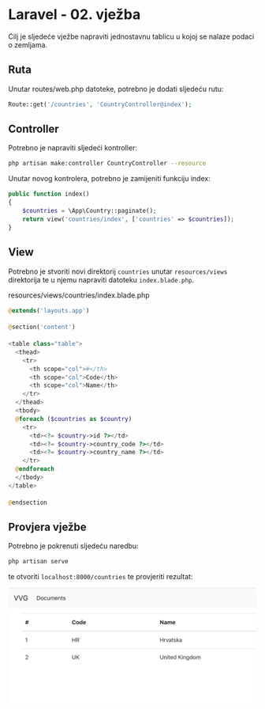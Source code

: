 # Laravel - 02. vježba

Cilj je sljedeće vježbe napraviti jednostavnu tablicu u kojoj se nalaze podaci o zemljama.

## Ruta

Unutar routes/web.php datoteke, potrebno je dodati sljedeću rutu:

```php
Route::get('/countries', 'CountryController@index');
```

## Controller

Potrebno je napraviti sljedeći kontroller:

```bash
php artisan make:controller CountryController --resource
```

Unutar novog kontrolera, potrebno je zamijeniti funkciju index:

```php
public function index()
{
    $countries = \App\Country::paginate();
    return view('countries/index', ['countries' => $countries]);
}
```

## View
Potrebno je stvoriti novi direktorij `countries` unutar `resources/views` direktorija te u njemu napraviti datoteku `index.blade.php`.

resources/views/countries/index.blade.php
```php
@extends('layouts.app')

@section('content')

<table class="table">
  <thead>
    <tr>
      <th scope="col">#</th>
      <th scope="col">Code</th>
      <th scope="col">Name</th>
    </tr>
  </thead>
  <tbody>
  @foreach ($countries as $country)
    <tr>
      <td><?= $country->id ?></td>
      <td><?= $country->country_code ?></td>
      <td><?= $country->country_name ?></td>
    </tr>
  @endforeach
  </tbody>
</table>

@endsection
```


## Provjera vježbe
Potrebno je pokrenuti sljedeću naredbu:

```bash
php artisan serve
```

te otvoriti `localhost:8000/countries` te provjeriti rezultat:

![countries-index-success](./img/countries-index-success.png)
